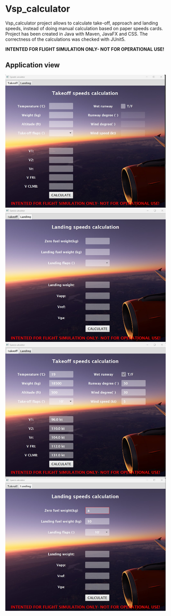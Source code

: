 # Vsp_calculator
Vsp_calculator project allows to calculate take-off, approach and landing speeds, instead of doing manual calculation based on paper speeds cards. Project has been created in Java with Maven, JavaFX and CSS. The correctness of the calculations was checked with JUnit5. 



**INTENTED FOR FLIGHT SIMULATION ONLY- NOT FOR OPERATIONAL USE!**


## Application view
![App Screenshot](https://github.com/joancies/Vsp_calculator/blob/main/screenshots/takeoff.jpg?raw=true)
![App Screenshot](https://github.com/joancies/Vsp_calculator/blob/main/screenshots/landing.jpg?raw=true)
![App Screenshot](https://github.com/joancies/Vsp_calculator/blob/main/screenshots/calculation.jpg?raw=true)
![App Screenshot](https://github.com/joancies/Vsp_calculator/blob/main/screenshots/incorrect_calculation.jpg?raw=true)

